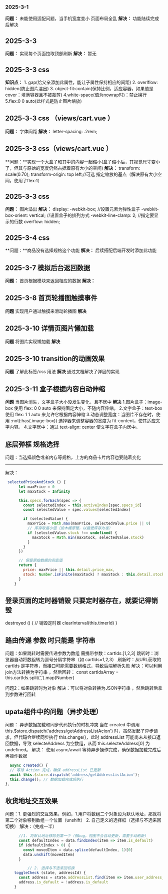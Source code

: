 <!-- 此处用来记录 遇到的坑 -->
### 2025-3-1
**问题：** 未能使用适配问题，当手机宽度变小 页面布局全乱
**解决：** 功能陆续完成后解决

## 2025-3-3
**问题：** 实现每个页面拉取顶部刷新
**解决：** 暂无


## 2025-3-3 css
**知识点：** 1. gap(给父亲添加此属性，能让子属性保持相应的间距) 2. overlflow: hidden(防止图片溢出) 3. object-fit:contain(保持比例，适应容器，如果值是cover：填满容器且不被裁剪) 4.white-space(值为nowrap时)：禁止换行
5.flex:0 0 auto(此样式是防止图片缩放)



## 2025-3-3 css （views/cart.vue ）
**问题：** 字体间距
**解决：** letter-spacing: .2rem;

## 2025-3-3 css（views/cart.vue ）
**问题：**实现一个大盒子和其中的内容一起缩小(盒子缩小后，其视觉尺寸变小了，但其与原始的宽度仍然占据着原有大小的空间)
**解决：** transform:  scale(0.70);  transform-origin: top left;//可选 指定缩放的基点（解决原有大小空间，使用了flex:1）

## 2025-3-3 css
**问题：** 图片溢出
**解决：** display: -webkit-box; //设置元素为弹性盒子
      -webkit-box-orient: vertical; //设置盒子的排列方式
      -webkit-line-clamp: 2; //指定要显示的行数
      overflow: hidden;

## 2025-3-4 css
**问题：**商品没有选择规格这个功能
**解决：** 后续搭配后端开发时添加此功能


## 2025-3-7 模拟后台返回数据
**问题：** 首页根据模块来返回相应的数据
**解决：**


## 2025-3-8 首页轮播图触摸事件
**问题** 实现用户通过触摸来滑动轮播图
**解决**

## 2025-3-10 详情页图片懒加载
**问题** 将图片实现懒加载
**解决**

##  2025-3-10 transition的动画效果
**问题**  了解此标签/css 用法
**解决**  通过文档解决了弹层的实现

## 2025-3-11 盒子根据内容自动伸缩
**问题** 当图片消失，文字盒子大小没发生变化，且不居中
**解决** 1.图片盒子：image-box 使用 flex: 0 0 auto 来保持固定大小，不随内容伸缩。
         2.文字盒子：text-box 使用 flex: 1 1 auto 来允许它根据内容伸缩
         3.动态调整宽度：当图片不存在时，使用 :not(:has(.image-box)) 选择器来调整容器的宽度为 fit-content，使其适应文字内容。
         4.文字居中：通过 text-align: center 使文字在盒子内居中。

## 底层弹框 规格选择
问题：当选择颜色或者内存等规格，上方的商品卡片内容也要随着变化


---

解决：
```javaScript
 selectedPriceAndStock () {
      let maxPrice = 0
      let maxStock = Infinity

      this.specs.forEach(spec => {
        const selectedIndex = this.activeIndex[spec.specs_id]
        const selectedValue = spec.values[selectedIndex]

        if (selectedValue) {
          maxPrice = Math.max(maxPrice, selectedValue.price || 0)
          // 库存取最小值（按木桶原理，以最低库存为准）
          if (selectedValue.stock !== undefined) {
            maxStock = Math.min(maxStock, selectedValue.stock)
          }
        }
      })

      // 保留原始数据的兜底值
      return {
        price: maxPrice || this.detail.price_max,
        stock: Number.isFinite(maxStock) ? maxStock : this.detail.stock
      }
    }

```


## 登录页面的定时器销毁  只要定时器存在，就要记得销毁
  destroyed () {
    // 销毁定时器
    clearInterval(this.timerId)
  }

## 路由传递 参数 时只能是 字符串
问题：如果跳转时需要传递参数为数组 
      需携带参数：cartIds:[1,2,3]
      跳转时​​：浏览器自动将数组转为逗号分隔字符串（如 cartIds=1,2,3）
​​      刷新时​​：从URL获取的 cartIds 是字符串，而接口可能需要数组格式，导致后端解析失败
解决：可以利用join方法转换为字符串 ，然后回转：  const cartIdsArray = this.cartIds.split(',').map(Number)

问题2：如果跳转时为对象
解决：可以将对象转换为JSON字符串 ，然后跳转后拿到参数进行回转


## upata组件中的问题（异步处理）
问题： ​​异步数据加载和同步代码执行的时机冲突
      当在 created 中调用 this.$store.dispatch('address/getAddressListAcion') 时，虽然发起了异步请求，但代码会继续同步执行 this.change()，此时 addressList 可能尚未从接口返回数据，导致 selecteAddress 为空数组，从而 this.selecteAddress[0] 为 undefined。
解决： ​​使用 async/await 等待异步操作完成​，确保数据加载完成后再操作数据

```javascript
  async created() {
  // 等待 Action 完成，确保 addressList 已更新
  await this.$store.dispatch('address/getAddressListAcion');
  this.change(); // 数据加载完成后执行
},

```

## 收货地址交互效果
问题：1. 更强烈的交互效果，例如，1.用户将数组二个对象设为默认地址，那就将第二个对象移到数组一个位置（unshift）
      2. 自己定义的选择框（选择与不选来回切换）
解决：（完成一半）
```Javascript
      //1. 将默认地址移除到第一个（有bug，视图不会自动更新，需要手动刷新)
      const defaultIndex = data.findIndex(item => item.is_default)
      if (defaultIndex > 0) {
        const movedItem = data.splice(defaultIndex, 1)[0]
        data.unshift(movedItem)
      }

          // 2. 选择与不选来回切换
    toggleCheck (state, addressId) {
      const address = state.addressList.find(item => item.user_address_id === addressId)
      address.is_default = !address.is_default
    }

```
